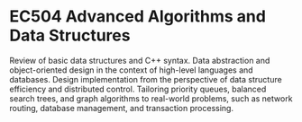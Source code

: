 # EC504 Advanced Algorithms and Data Structures
Review of basic data structures and C++ syntax. Data abstraction and object-oriented design in the context of high-level languages and databases. 
Design implementation from the perspective of data structure efficiency and distributed control. Tailoring priority queues, balanced search trees, and 
graph algorithms to real-world problems, such as network routing, database management, and transaction processing.
